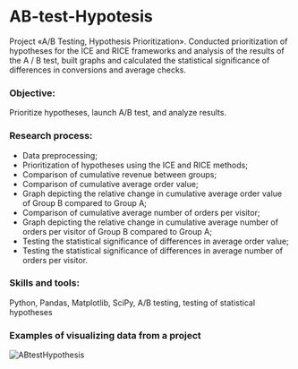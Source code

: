 # AB-test-Hypotesis
Project «A/B Testing, Hypothesis Prioritization». Conducted prioritization of hypotheses for the ICE and RICE frameworks and analysis of the results of the A / B test, built graphs and calculated the statistical significance of differences in conversions and average checks.
### Objective: 
Prioritize hypotheses, launch A/B test, and analyze results.
### Research process:
* Data preprocessing;
* Prioritization of hypotheses using the ICE and RICE methods;
* Comparison of cumulative revenue between groups;
* Comparison of cumulative average order value;
* Graph depicting the relative change in cumulative average order value of Group B compared to Group A;
* Comparison of cumulative average number of orders per visitor;
* Graph depicting the relative change in cumulative average number of orders per visitor of Group B compared to Group A;
* Testing the statistical significance of differences in average order value;
* Testing the statistical significance of differences in average number of orders per visitor.
### Skills and tools:
Python, Pandas, Matplotlib, SciPy, A/B testing, testing of statistical hypotheses
### Examples of visualizing data from a project
![ABtestHypothesis](https://github.com/yumazur/AB-test-Hypothesis/assets/140715941/317b6cf7-4868-412b-96d3-2217d6e3c53b)
